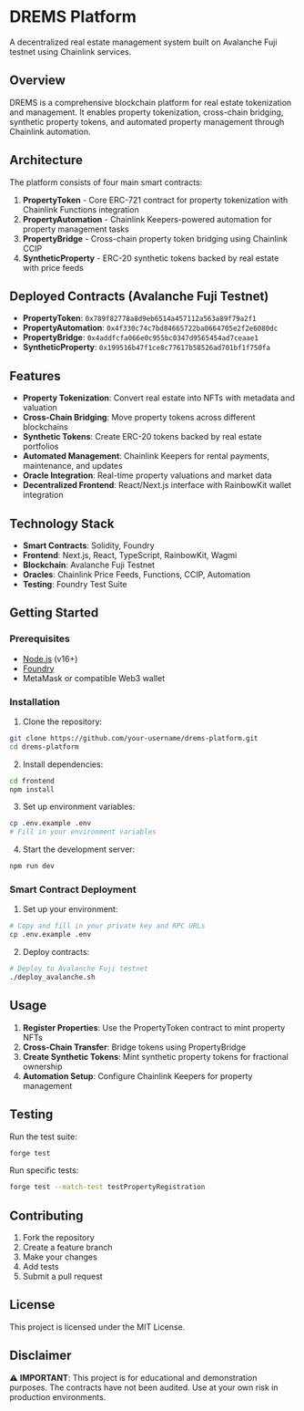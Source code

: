 # DREMS Platform

A decentralized real estate management system built on Avalanche Fuji testnet using Chainlink services.

## Overview

DREMS is a comprehensive blockchain platform for real estate tokenization and management. It enables property tokenization, cross-chain bridging, synthetic property tokens, and automated property management through Chainlink automation.

## Architecture

The platform consists of four main smart contracts:

1. **PropertyToken** - Core ERC-721 contract for property tokenization with Chainlink Functions integration
2. **PropertyAutomation** - Chainlink Keepers-powered automation for property management tasks
3. **PropertyBridge** - Cross-chain property token bridging using Chainlink CCIP
4. **SyntheticProperty** - ERC-20 synthetic tokens backed by real estate with price feeds

## Deployed Contracts (Avalanche Fuji Testnet)

- **PropertyToken**: `0x789f82778a8d9eb6514a457112a563a89f79a2f1`
- **PropertyAutomation**: `0x4f330c74c7bd84665722ba0664705e2f2e6080dc`
- **PropertyBridge**: `0x4addfcfa066e0c955bc0347d9565454ad7ceaae1`
- **SyntheticProperty**: `0x199516b47f1ce8c77617b58526ad701bf1f750fa`

## Features

- **Property Tokenization**: Convert real estate into NFTs with metadata and valuation
- **Cross-Chain Bridging**: Move property tokens across different blockchains
- **Synthetic Tokens**: Create ERC-20 tokens backed by real estate portfolios
- **Automated Management**: Chainlink Keepers for rental payments, maintenance, and updates
- **Oracle Integration**: Real-time property valuations and market data
- **Decentralized Frontend**: React/Next.js interface with RainbowKit wallet integration

## Technology Stack

- **Smart Contracts**: Solidity, Foundry
- **Frontend**: Next.js, React, TypeScript, RainbowKit, Wagmi
- **Blockchain**: Avalanche Fuji Testnet
- **Oracles**: Chainlink Price Feeds, Functions, CCIP, Automation
- **Testing**: Foundry Test Suite

## Getting Started

### Prerequisites

- [Node.js](https://nodejs.org/) (v16+)
- [Foundry](https://getfoundry.sh/)
- MetaMask or compatible Web3 wallet

### Installation

1. Clone the repository:
```bash
git clone https://github.com/your-username/drems-platform.git
cd drems-platform
```

2. Install dependencies:
```bash
cd frontend
npm install
```

3. Set up environment variables:
```bash
cp .env.example .env
# Fill in your environment variables
```

4. Start the development server:
```bash
npm run dev
```

### Smart Contract Deployment

1. Set up your environment:
```bash
# Copy and fill in your private key and RPC URLs
cp .env.example .env
```

2. Deploy contracts:
```bash
# Deploy to Avalanche Fuji testnet
./deploy_avalanche.sh
```

## Usage

1. **Register Properties**: Use the PropertyToken contract to mint property NFTs
2. **Cross-Chain Transfer**: Bridge tokens using PropertyBridge
3. **Create Synthetic Tokens**: Mint synthetic property tokens for fractional ownership
4. **Automation Setup**: Configure Chainlink Keepers for property management

## Testing

Run the test suite:
```bash
forge test
```

Run specific tests:
```bash
forge test --match-test testPropertyRegistration
```

## Contributing

1. Fork the repository
2. Create a feature branch
3. Make your changes
4. Add tests
5. Submit a pull request

## License

This project is licensed under the MIT License.

## Disclaimer

⚠️ **IMPORTANT**: This project is for educational and demonstration purposes. The contracts have not been audited. Use at your own risk in production environments. 